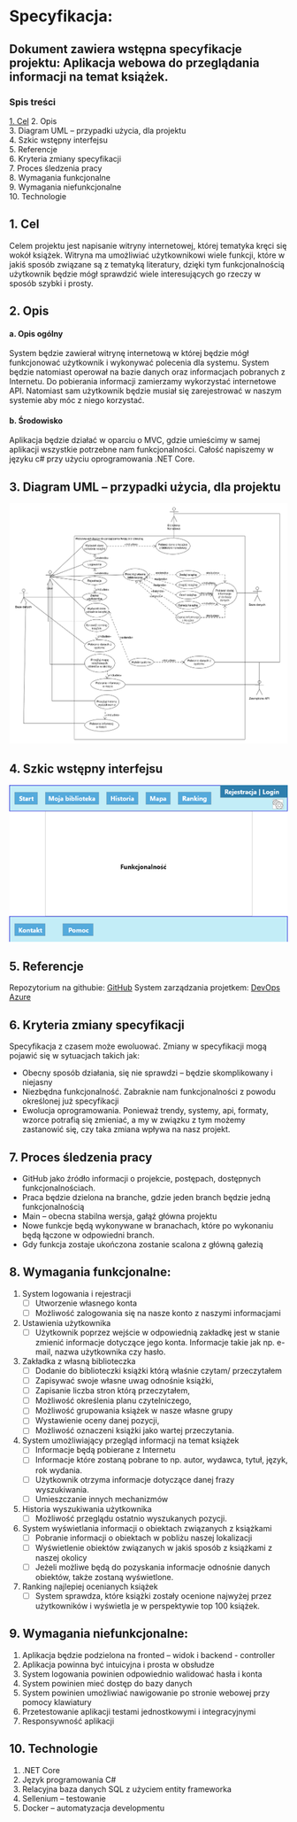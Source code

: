 # Specyfikacja:
## Dokument zawiera wstępna specyfikacje projektu: Aplikacja webowa do przeglądania informacji na temat książek.
### Spis treści
[1. Cel](#1-Cel)
2.	Opis	
3.	Diagram UML – przypadki użycia, dla projektu	
4.	Szkic wstępny interfejsu	
5.	Referencje	
6.	Kryteria zmiany specyfikacji	
7.	Proces śledzenia pracy	
8.	Wymagania funkcjonalne	
9.	Wymagania niefunkcjonalne	
10.	Technologie	


## 1. Cel
Celem projektu jest napisanie witryny internetowej, której tematyka kręci się wokół książek. Witryna ma umożliwiać użytkownikowi wiele funkcji, które w jakiś sposób związane są z tematyką literatury, dzięki tym funkcjonalnością użytkownik będzie mógł sprawdzić wiele interesujących go rzeczy w sposób szybki i prosty.
## 2. Opis
#### 	a.	Opis ogólny
System będzie zawierał witrynę internetową w której będzie mógł funkcjonować użytkownik i wykonywać polecenia dla systemu. System będzie natomiast operował na bazie danych oraz informacjach pobranych z Internetu. Do pobierania informacji zamierzamy wykorzystać internetowe API.  Natomiast sam użytkownik będzie musiał się zarejestrować w naszym systemie aby móc z niego korzystać.
#### 	b.	Środowisko
Aplikacja będzie działać w oparciu o MVC, gdzie umieścimy w samej aplikacji wszystkie potrzebne nam funkcjonalności. Całość napiszemy w języku c# przy użyciu oprogramowania .NET Core.
## 3. Diagram UML – przypadki użycia, dla projektu
![Diagram UML Use Case](/img/UseCaseDiagram.png)
## 4. Szkic wstępny interfejsu
![Szkic interfejsu](/img/Szkic.png)
## 5. Referencje
Repozytorium na githubie: [GitHub](https://github.com/MichealRG/WebApp-CheckInfoAboutBooks)
System zarządzania projetkem: [DevOps Azure](https://dev.azure.com/mk054433/Aplikacja%20webowa%20zbieraj%C4%85ca%20informacje%20o%20ksi%C4%85%C5%BCkach)
## 6. Kryteria zmiany specyfikacji
Specyfikacja z czasem może ewoluować. Zmiany w specyfikacji mogą pojawić się w sytuacjach takich jak:
*	Obecny sposób działania, się nie sprawdzi – będzie skomplikowany i niejasny 
*	Niezbędna funkcjonalność. Zabraknie nam funkcjonalności z powodu określonej już specyfikacji
*	Ewolucja oprogramowania. Ponieważ trendy, systemy, api, formaty, wzorce potrafią się zmieniać, a my w związku z tym możemy zastanowić się, czy taka zmiana wpływa na nasz projekt.
## 7. Proces śledzenia pracy
*	GitHub jako źródło informacji o projekcie, postępach, dostępnych funkcjonalnościach.
*	Praca będzie dzielona na branche, gdzie jeden branch będzie jedną funkcjonalnością
*	Main – obecna stabilna wersja, gałąź główna projektu
*	Nowe funkcje będą wykonywane w branachach, które po wykonaniu będą łączone w odpowiedni branch.
*	Gdy funkcja zostaje ukończona zostanie scalona z główną gałezią
## 8. Wymagania funkcjonalne:
1.	System logowania i rejestracji 
	- [ ]	Utworzenie własnego konta
	- [ ]	Możliwość zalogowania się na nasze konto z naszymi informacjami
2.	Ustawienia użytkownika
	- [ ]	Użytkownik poprzez wejście w odpowiednią zakładkę jest w stanie zmienić informacje dotyczące jego konta. Informacje takie jak np. e-mail, nazwa użytkownika czy hasło.
3.	Zakładka z własną biblioteczka
	- [ ]	Dodanie do biblioteczki książki którą właśnie czytam/ przeczytałem
	- [ ]	Zapisywać swoje własne uwag odnośnie książki,
	- [ ]	Zapisanie liczba stron którą przeczytałem,
	- [ ]	Możliwość określenia planu czytelniczego,
	- [ ]	Możliwość grupowania książek w nasze własne grupy
	- [ ]	Wystawienie oceny danej pozycji,
	- [ ]	Możliwość oznaczeni książki jako wartej przeczytania.
4.	System umożliwiający przegląd informacji na temat książek
	- [ ]	Informacje będą pobierane z Internetu
	- [ ]	Informacje które zostaną pobrane to np. autor, wydawca, tytuł, język, rok wydania.
	- [ ]	Użytkownik otrzyma informacje dotyczące danej frazy wyszukiwania.
	- [ ]	Umieszczanie innych mechanizmów
5.	Historia wyszukiwania użytkownika
	- [ ]	Możliwość przeglądu ostatnio wyszukanych pozycji.
6.	System wyświetlania informacji o obiektach związanych z książkami 
	- [ ]	Pobranie informacji o obiektach w pobliżu naszej lokalizacji
	- [ ]	Wyświetlenie obiektów związanych w jakiś sposób z książkami z naszej okolicy
	- [ ]	Jeżeli możliwe będą do pozyskania informacje odnośnie danych obiektów, także zostaną wyświetlone.
7.	Ranking najlepiej ocenianych książek
	- [ ]	System sprawdza, które książki zostały ocenione najwyżej przez użytkowników i wyświetla je w perspektywie top 100 książek.
## 9. Wymagania niefunkcjonalne:
1.	Aplikacja będzie podzielona na fronted – widok i backend - controller
2.	Aplikacja powinna być intuicyjna i prosta w obsłudze
3.	System logowania powinien odpowiednio walidować hasła i konta
4.	System powinien mieć dostęp do bazy danych 
5.	System powinien umożliwiać nawigowanie po stronie webowej przy pomocy klawiatury
6.	Przetestowanie aplikacji testami jednostkowymi i integracyjnymi
7.	Responsywność aplikacji
## 10. Technologie
1.	.NET Core
2.	Język programowania C#
3.	Relacyjna baza danych SQL z użyciem entity frameworka
4.	Sellenium – testowanie
5.	Docker – automatyzacja developmentu



